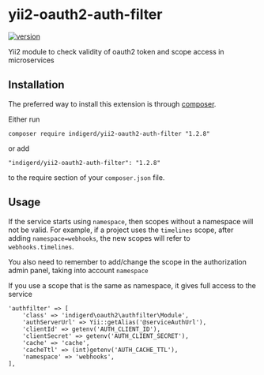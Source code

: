# yii2-oauth2-auth-filter

[![version][version-badge]][CHANGELOG]

Yii2 module to check validity of oauth2 token and scope access in microservices



Installation
------------

The preferred way to install this extension is through [composer](http://getcomposer.org/download/).

Either run

```
composer require indigerd/yii2-oauth2-auth-filter "1.2.8"
```

or add

```
"indigerd/yii2-oauth2-auth-filter": "1.2.8"
```

to the require section of your `composer.json` file.


Usage
-----
If the service starts using `namespace`, then scopes without a namespace will not be valid.
For example, if a project uses the `timelines` scope, after adding `namespace=webhooks`, the new scopes will refer to `webhooks.timelines`.

You also need to remember to add/change the scope in the authorization admin panel, taking into account `namespace`

If you use a scope that is the same as namespace, it gives full access to the service

```
'authfilter' => [
    'class' => 'indigerd\oauth2\authfilter\Module',
    'authServerUrl' => Yii::getAlias('@serviceAuthUrl'),
    'clientId' => getenv('AUTH_CLIENT_ID'),
    'clientSecret' => getenv('AUTH_CLIENT_SECRET'),
    'cache' => 'cache',
    'cacheTtl' => (int)getenv('AUTH_CACHE_TTL'),
    'namespace' => 'webhooks',
],
```


[CHANGELOG]: ./CHANGELOG.md
[version-badge]: https://img.shields.io/badge/version-1.2.8-blue.svg
